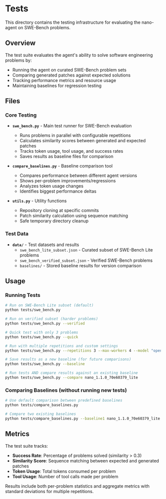 # Tests

This directory contains the testing infrastructure for evaluating the nano-agent on SWE-Bench problems.

## Overview

The test suite evaluates the agent's ability to solve software engineering problems by:
- Running the agent on curated SWE-Bench problem sets
- Comparing generated patches against expected solutions
- Tracking performance metrics and resource usage
- Maintaining baselines for regression testing

## Files

### Core Testing
- **`swe_bench.py`** - Main test runner for SWE-Bench evaluation
  - Runs problems in parallel with configurable repetitions
  - Calculates similarity scores between generated and expected patches
  - Tracks token usage, tool usage, and success rates
  - Saves results as baseline files for comparison

- **`compare_baselines.py`** - Baseline comparison tool
  - Compares performance between different agent versions
  - Shows per-problem improvements/regressions
  - Analyzes token usage changes
  - Identifies biggest performance deltas

- **`utils.py`** - Utility functions
  - Repository cloning at specific commits
  - Patch similarity calculation using sequence matching
  - Safe temporary directory cleanup

### Test Data
- **`data/`** - Test datasets and results
  - `swe_bench_lite_subset.json` - Curated subset of SWE-Bench Lite problems
  - `swe_bench_verified_subset.json` - Verified SWE-Bench problems
  - `baselines/` - Stored baseline results for version comparison

## Usage

### Running Tests
```bash
# Run on SWE-Bench Lite subset (default)
python tests/swe_bench.py

# Run on verified subset (harder problems)
python tests/swe_bench.py --verified

# Quick test with only 3 problems
python tests/swe_bench.py --quick

# Run with multiple repetitions and custom settings
python tests/swe_bench.py --repetitions 3 --max-workers 4 --model "openrouter/openai/gpt-4.1"

# Save results as a new baseline (for future comparisons)
python tests/swe_bench.py --baseline

# Run tests AND compare results against an existing baseline
python tests/swe_bench.py --compare nano_1.1.0_70e60379_lite
```

### Comparing Baselines (without running new tests)
```bash
# Use default comparison between predefined baselines
python tests/compare_baselines.py

# Compare two existing baselines
python tests/compare_baselines.py --baseline1 nano_1.1.0_70e60379_lite --baseline2 nano_2.0.0_d79af850_lite
```

## Metrics

The test suite tracks:
- **Success Rate**: Percentage of problems solved (similarity > 0.3)
- **Similarity Score**: Sequence matching between expected and generated patches
- **Token Usage**: Total tokens consumed per problem
- **Tool Usage**: Number of tool calls made per problem

Results include both per-problem statistics and aggregate metrics with standard deviations for multiple repetitions. 